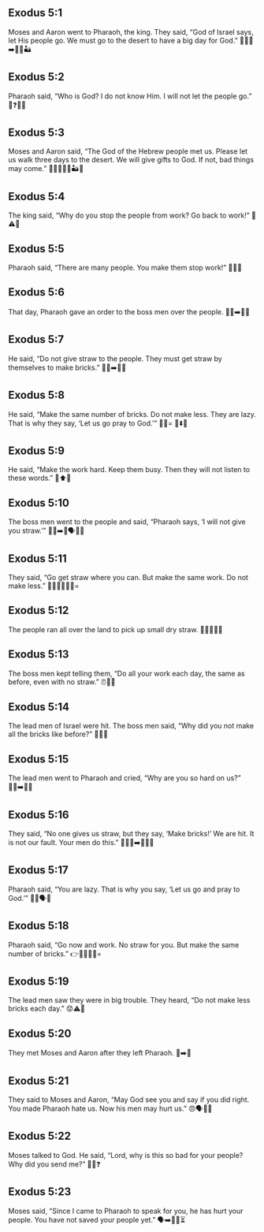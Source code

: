 ## Exodus 5:1
Moses and Aaron went to Pharaoh, the king. They said, “God of Israel says, let His people go. We must go to the desert to have a big day for God.” 🚶‍♂️👬➡️👑🙏🏜️
## Exodus 5:2
Pharaoh said, “Who is God? I do not know Him. I will not let the people go.” 👑❓🙅‍♂️
## Exodus 5:3
Moses and Aaron said, “The God of the Hebrew people met us. Please let us walk three days to the desert. We will give gifts to God. If not, bad things may come.” 🧔‍♂️👨‍🦳🙏🏜️🎁
## Exodus 5:4
The king said, “Why do you stop the people from work? Go back to work!” 👑⚠️🔨
## Exodus 5:5
Pharaoh said, “There are many people. You make them stop work!” 👥🔢🧱
## Exodus 5:6
That day, Pharaoh gave an order to the boss men over the people. 📣👑➡️👮‍♂️
## Exodus 5:7
He said, “Do not give straw to the people. They must get straw by themselves to make bricks.” 🚫🌾➡️👥🧱
## Exodus 5:8
He said, “Make the same number of bricks. Do not make less. They are lazy. That is why they say, ‘Let us go pray to God.’” 🧱🔢= 🚫⬇️🙏
## Exodus 5:9
He said, “Make the work hard. Keep them busy. Then they will not listen to these words.” 💼⬆️🔨
## Exodus 5:10
The boss men went to the people and said, “Pharaoh says, ‘I will not give you straw.’” 👮‍♂️➡️👥🗣️🌾🚫
## Exodus 5:11
They said, “Go get straw where you can. But make the same work. Do not make less.” 🌾🏃‍♂️🏃‍♀️🧱=
## Exodus 5:12
The people ran all over the land to pick up small dry straw. 🏃‍♂️🏃‍♀️🌾
## Exodus 5:13
The boss men kept telling them, “Do all your work each day, the same as before, even with no straw.” ⏰📣🧱
## Exodus 5:14
The lead men of Israel were hit. The boss men said, “Why did you not make all the bricks like before?” 👊😢🧱
## Exodus 5:15
The lead men went to Pharaoh and cried, “Why are you so hard on us?” 🚶‍♂️➡️👑😭
## Exodus 5:16
They said, “No one gives us straw, but they say, ‘Make bricks!’ We are hit. It is not our fault. Your men do this.” 🌾🚫🧱➡️👊🙅‍♂️
## Exodus 5:17
Pharaoh said, “You are lazy. That is why you say, ‘Let us go and pray to God.’” 👑😠🗣️🙏
## Exodus 5:18
Pharaoh said, “Go now and work. No straw for you. But make the same number of bricks.” 👉🔨🚫🌾🧱=
## Exodus 5:19
The lead men saw they were in big trouble. They heard, “Do not make less bricks each day.” 😟⚠️🧱
## Exodus 5:20
They met Moses and Aaron after they left Pharaoh. 🚪➡️👋
## Exodus 5:21
They said to Moses and Aaron, “May God see you and say if you did right. You made Pharaoh hate us. Now his men may hurt us.” 😠🗣️👀🙏
## Exodus 5:22
Moses talked to God. He said, “Lord, why is this so bad for your people? Why did you send me?” 🙏😟❓
## Exodus 5:23
Moses said, “Since I came to Pharaoh to speak for you, he has hurt your people. You have not saved your people yet.” 🗣️➡️👑😢⏳
